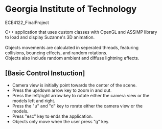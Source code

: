 # Georgia Institute of Technology
ECE4122_FinalProject

C++ application that uses custom classes with OpenGL and ASSIMP library to load and display Suzanne's 3D animation.
<br>
<br>Objects movements are calculated in seperated threads, featuring collisions, bouncing effects, and random rotations.
<br>Objects also include random ambient and diffuse lightning effects. 


## [Basic Control Instuction]
- Camera view is initially point towards the center of the scene.
- Press the up/down arrow key to zoom in and out.
- Press the left/right arrow key to rotate either the camera view or the models left and right.
- Press the "u" and "d" key to rorate either the camera view or the models.
- Press "esc" key to ends the application.
- Objects only move when the user press "g" key.
